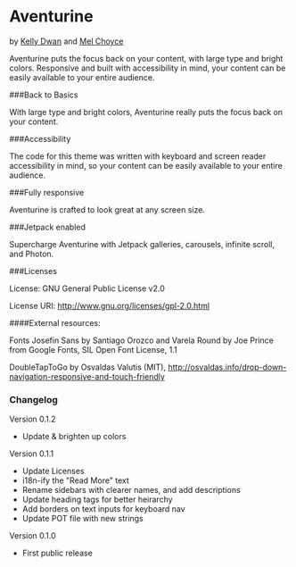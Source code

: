 Aventurine
===
by [Kelly Dwan](http://redradar.net) and [Mel Choyce](http://choycedesign.com)

Aventurine puts the focus back on your content, with large type and bright colors. Responsive and built with accessibility in mind, your content can be easily available to your entire audience.

###Back to Basics

With large type and bright colors, Aventurine really puts the focus back on your content.

###Accessibility

The code for this theme was written with keyboard and screen reader accessibility in mind, so your content can be easily available to your entire audience.

###Fully responsive

Aventurine is crafted to look great at any screen size.

###Jetpack enabled

Supercharge Aventurine with Jetpack galleries, carousels, infinite scroll, and Photon.

###Licenses

License: GNU General Public License v2.0

License URI: http://www.gnu.org/licenses/gpl-2.0.html

####External resources:

Fonts Josefin Sans by Santiago Orozco and Varela Round by Joe Prince from Google Fonts, SIL Open Font License, 1.1

DoubleTapToGo by Osvaldas Valutis (MIT), http://osvaldas.info/drop-down-navigation-responsive-and-touch-friendly

### Changelog

Version 0.1.2
* Update & brighten up colors

Version 0.1.1
* Update Licenses
* i18n-ify the "Read More" text
* Rename sidebars with clearer names, and add descriptions
* Update heading tags for better heirarchy
* Add borders on text inputs for keyboard nav
* Update POT file with new strings

Version 0.1.0
* First public release
